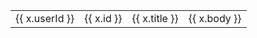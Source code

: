 <!DOCTYPE html>
<html>
<script src="https://ajax.googleapis.com/ajax/libs/angularjs/1.5.2/angular.min.js"></script>
<body>

<div ng-app="myApp" ng-controller="customersCtrl"> 

<table>
  <tr ng-repeat="x in names">
    <td>{{ x.userId }}</td>
    <td>{{ x.id }}</td>
    <td>{{ x.title }}</td>
    <td>{{ x.body }}</td>
  </tr>
</table>

</div>

<script>
var app = angular.module('myApp', []);
app.controller('customersCtrl', function($scope, $http) {
    $http.get("http://jsonplaceholder.typicode.com/posts")
    .then(function (response) {$scope.names = response.data.records;});
});
</script>

</body>
</html>
